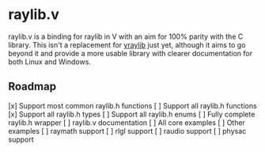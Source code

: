 # raylib.v
raylib.v is a binding for raylib in V with an aim for 100% parity with the C library.
This isn't a replacement for [vraylib](https://github.com/waotzi/vraylib) just yet, although it aims to go beyond it and provide a more usable library with clearer documentation for both Linux and Windows.

## Roadmap
[x] Support most common raylib.h functions
[ ] Support all raylib.h functions
[x] Support all raylib.h types
[ ] Support all raylib.h enums
[ ] Fully complete raylib.h wrapper
[ ] raylib.v documentation
[ ] All core examples
[ ] Other examples
[ ] raymath support
[ ] rlgl support
[ ] raudio support
[ ] physac support


